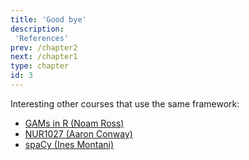 ```yaml
---
title: 'Good bye'
description:
 'References'
prev: /chapter2
next: /chapter1
type: chapter
id: 3
---
```



<exercise id="1" title="Links and Resources" type="text">

Interesting other courses that use the same framework:

- [GAMs in R (Noam Ross)](https://noamross.github.io/gams-in-r-course/)
- [NUR1027 (Aaron Conway)](https://nur1027.netlify.app/)
- [spaCy (Ines Montani)](https://course.spacy.io/en/)

</exercise>
